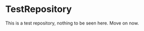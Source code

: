 TestRepository
==============

This is a test repository, nothing to be seen here. Move on now.  
 
 
   
   
   
       
                    
          
                
                
          
       
        
       
     
     
    
  
  
 
 
 
